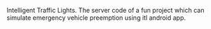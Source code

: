 Intelligent Traffic Lights. 
The server code of a fun project which can simulate emergency vehicle preemption using itl android app.
